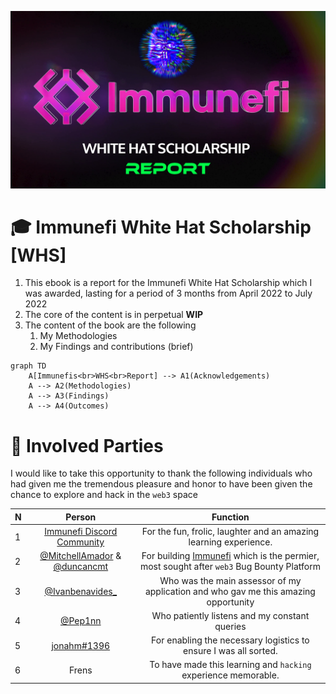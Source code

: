 <p align="center">
<a href="https://twitter.com/m0ham3dxx" target="_blank">
<img src="./img/whsp.png">
</a>
</p>

# 🎓 Immunefi White Hat Scholarship [WHS] 

1. This ebook is a report for the Immunefi White Hat Scholarship which I was awarded, lasting for a period of 3 months from April 2022 to July 2022
2. The core of the content is in perpetual **WIP**
3. The content of the book are the following 
   1. My Methodologies 
   2. My Findings and contributions (brief)

```mermaid
graph TD
    A[Immunefis<br>WHS<br>Report] --> A1(Acknowledgements)
    A --> A2(Methodologies)
    A --> A3(Findings)
    A --> A4(Outcomes)
```


# 🤝 Involved Parties

I would like to take this opportunity to thank the following individuals who had given me the tremendous pleasure and honor to have been given the chance to explore and hack in the `web3` space

N | Person | Function
|:--|:--:|:--:|
1 | [Immunefi Discord Community](https://discord.gg/rpkPDR7pVV?utm_source=immunefi) | For the fun, frolic, laughter and an amazing learning experience. 
2 | [@MitchellAmador](https://twitter.com/MitchellAmador) & [@duncancmt](https://twitter.com/duncancmt) | For building [Immunefi](https://immunefi.com/) which is the permier, most sought after `web3` Bug Bounty Platform 
3 | [@Ivanbenavides_](https://twitter.com/Ivanbenavides_) | Who was the main assessor of my application and who gav me this amazing opportunity 
4 | [@Pep1nn](https://twitter.com/Pep1nn) | Who patiently listens and my constant queries
5 | [jonahm#1396](discordapp.com/users/786775850019323915) | For enabling the necessary logistics to ensure I was all sorted.
6 | Frens | To have made this learning and `hacking` experience memorable.
